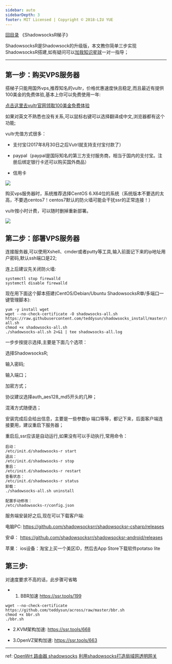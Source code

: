 ```yaml
---
sidebar: auto
sidebarDepth: 3
footer: MIT Licensed | Copyright © 2018-LIU YUE
---
```


[回目录](/docs/software)  《ShadowsocksR梯子》

ShadowsocksR是Shadowsock的升级版，本文教你简单三步实现ShadowsocksR搭建,如有疑问可以[加我知识星球](https://t.zsxq.com/3BayjMb)一对一指导；

---

## 第一步：购买VPS服务器

搭梯子只能用国外vps,推荐知名的vultr，价格优惠速度快且稳定,而且最近有提供100美金的免费体验,基本上你可以免费使用一年:

[点击这里去vultr官网领取100美金免费体验](https://www.vultr.com/?ref=8491735-6G)

如果对英文不熟悉也没有关系,可以鼠标右键可以选择翻译成中文,浏览器都有这个功能;

vultr充值方式很多：

+ 支付宝(2017年8月30日之后Vutrl就支持支付宝付款了）

+ paypal（paypal是国际知名的第三方支付服务商，相当于国内的支付宝。注册后绑定银行卡还可以购买国外商品）

+ 信用卡

![](/docs/docs_image/software/network/vps/vultr01.png)

购买vps服务器时，系统推荐选择CentOS 6.X64位的系统（系统版本不要选的太高，不要选centos7！centos7默认的防火墙可能会干扰ssr的正常连接！）

vultr按小时计费，可以随时删掉重新部署。

![](/docs/docs_image/software/network/vps/vultr02.png)

## 第二步：部署VPS服务器

连接服务器,可以使用Xshell、cmder或者putty等工具,输入前面记下来的ip地址用户密码,默认ssh端口是22;

连上后建议先关闭防火墙:
```
systemctl stop firewalld
systemctl disable firewalld
```

现在用下面这个脚本搭建(CentOS/Debian/Ubuntu ShadowsocksR单/多端口一键管理脚本):

```
yum -y install wget
wget --no-check-certificate -O shadowsocks-all.sh https://raw.githubusercontent.com/teddysun/shadowsocks_install/master/shadowsocks-all.sh
chmod +x shadowsocks-all.sh
./shadowsocks-all.sh 2>&1 | tee shadowsocks-all.log
```

一步步按提示选择,主要是下面几个选项：

选择ShadowsocksR;

输入密码;

输入端口；

加密方式；

协议建议选择auth_aes128_md5开头的几种；

混淆方式随便选；

安装完成后会给出信息，主要是一些参数ip 端口等等，都记下来，后面客户端连接要用，建议重启下服务器；

重启后,ssr应该是自动运行,如果没有可以手动执行,常用命令：
```
启动：
/etc/init.d/shadowsocks-r start
退出：
/etc/init.d/shadowsocks-r stop
重启：
/etc/init.d/shadowsocks-r restart
查看状态：
/etc/init.d/shadowsocks-r status
卸载：
./shadowsocks-all.sh uninstall

配置手动修改：
/etc/shadowsocks-r/config.json
```

服务端安装好之后,现在可以下载客户端:

电脑PC: https://github.com/shadowsocksrr/shadowsocksr-csharp/releases

安卓：  https://github.com/shadowsocksrr/shadowsocksr-android/releases

苹果：  ios设备：淘宝上买一个美区ID，然后去App Store下载软件potatso lite

## 第三步:

对速度要求不高的话，此步骤可省略

+ 1. BBR加速
https://ssr.tools/199
```
wget --no-check-certificate https://github.com/teddysun/across/raw/master/bbr.sh
chmod +x bbr.sh
./bbr.sh
```

+ 2.KVM架构加速:
https://ssr.tools/668

+ 3.OpenVZ架构加速:
https://ssr.tools/663

---

ref:
[ OpenWrt 路由器 shadowsocks](https://github.com/softwaredownload/openwrt-fanqiang/blob/master/SUMMARY.md)
[利用shadowsocks打造局域网透明网关](https://medium.com/@oliviaqrs/%E5%88%A9%E7%94%A8shadowsocks%E6%89%93%E9%80%A0%E5%B1%80%E5%9F%9F%E7%BD%91%E7%BF%BB%E5%A2%99%E9%80%8F%E6%98%8E%E7%BD%91%E5%85%B3-fb82ccb2f729)
